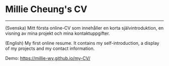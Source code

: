 # Millie Cheung's CV
----
(Svenska)
Mitt första online-CV som innehåller en korta självintroduktion, en visning av mina projekt och mina kontaktuppgifter.

(English)
My first online resume. It contains my self-introduction, a display of my projects and my contact information.

Demo: https://millie-wy.github.io/my-CV/
